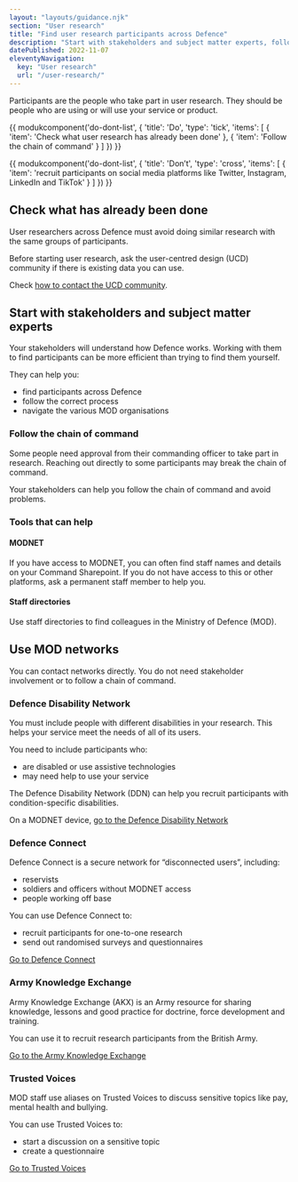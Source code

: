```yaml
---
layout: "layouts/guidance.njk"
section: "User research"
title: "Find user research participants across Defence"
description: "Start with stakeholders and subject matter experts, follow chains of command and make the most of Ministry of Defence networks."
datePublished: 2022-11-07
eleventyNavigation:
  key: "User research"
  url: "/user-research/"
---
```


Participants are the people who take part in user research. They should be people who are using or will use your service or product.

{{ modukcomponent('do-dont-list', {
  'title': 'Do',
  'type': 'tick',
  'items': [
    {
      'item': 'Check what user research has already been done'
    },
    {
      'item': 'Follow the chain of command'
    }
  ]
}) }}

{{ modukcomponent('do-dont-list', {
  'title': 'Don’t',
  'type': 'cross',
  'items': [
    {
      'item': 'recruit participants on social media platforms like Twitter, Instagram, LinkedIn and TikTok'
    }
  ]
}) }}

## Check what has already been done

User researchers across Defence must avoid doing similar research with the same groups of participants. 

Before starting user research, ask the user-centred design (UCD) community if there is existing data you can use.

Check [how to contact the UCD community](/your-community/user-centred-design/).


## Start with stakeholders and subject matter experts

Your stakeholders will understand how Defence works. Working with them to find participants can be more efficient than trying to find them yourself.

They can help you:

- find participants across Defence
- follow the correct process
- navigate the various MOD organisations

### Follow the chain of command

Some people need approval from their commanding officer to take part in research. Reaching out directly to some participants may break the chain of command.

Your stakeholders can help you follow the chain of command and avoid problems.

### Tools that can help

#### MODNET

If you have access to MODNET, you can often find staff names and details on your Command Sharepoint. If you do not have access to this or other platforms, ask a permanent staff member to help you.

#### Staff directories

Use staff directories to find colleagues in the Ministry of Defence (MOD).

## Use MOD networks

You can contact networks directly. You do not need stakeholder involvement or to follow a chain of command.

### Defence Disability Network

You must include people with different disabilities in your research. This helps your service meet the needs of all of its users.

You need to include participants who:

- are disabled or use assistive technologies
- may need help to use your service

The Defence Disability Network (DDN) can help you recruit participants with condition-specific disabilities.

On a MODNET device, [go to the Defence Disability Network](https://modgovuk.sharepoint.com/sites/DisabilityNetwork)

### Defence Connect

Defence Connect is a secure network for “disconnected users”, including:

- reservists
- soldiers and officers without MODNET access
- people working off base

You can use Defence Connect to:

- recruit participants for one-to-one research
- send out randomised surveys and questionnaires

[Go to Defence Connect](https://www.army.mod.uk/digital-communications/defence-connect-guidance)

### Army Knowledge Exchange

Army Knowledge Exchange (AKX) is an Army resource for sharing knowledge, lessons and good practice for doctrine, force development and training.

You can use it to recruit research participants from the British Army.

[Go to the Army Knowledge Exchange](https://www.army.mod.uk/deployments/army-knowledge-exchange)

### Trusted Voices

MOD staff use aliases on Trusted Voices to discuss sensitive topics like pay, mental health and bullying.

You can use Trusted Voices to:

- start a discussion on a sensitive topic
- create a questionnaire

[Go to Trusted Voices](https://www.army.mod.uk)

